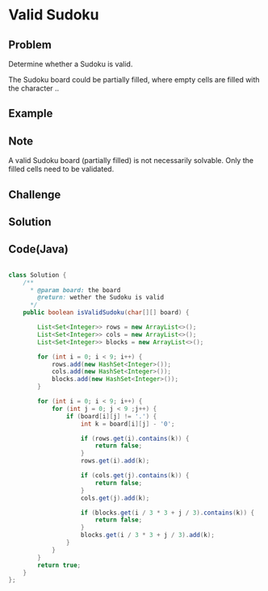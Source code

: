 Valid Sudoku
===


Problem
-------

Determine whether a Sudoku is valid.

The Sudoku board could be partially filled, where empty cells are filled with the character ..

Example
-------

Note
---------

A valid Sudoku board (partially filled) is not necessarily solvable. Only the filled cells need to be validated.

Challenge
---------

Solution
--------



Code(Java)
----------

```java

class Solution {
    /**
      * @param board: the board
        @return: wether the Sudoku is valid
      */
    public boolean isValidSudoku(char[][] board) {

        List<Set<Integer>> rows = new ArrayList<>();
        List<Set<Integer>> cols = new ArrayList<>();
        List<Set<Integer>> blocks = new ArrayList<>();

        for (int i = 0; i < 9; i++) {
            rows.add(new HashSet<Integer>());
            cols.add(new HashSet<Integer>());
            blocks.add(new HashSet<Integer>());
        }

        for (int i = 0; i < 9; i++) {
            for (int j = 0; j < 9 ;j++) {
                if (board[i][j] != '.') {
                    int k = board[i][j] - '0';

                    if (rows.get(i).contains(k)) {
                        return false;
                    }
                    rows.get(i).add(k);

                    if (cols.get(j).contains(k)) {
                        return false;
                    }
                    cols.get(j).add(k);

                    if (blocks.get(i / 3 * 3 + j / 3).contains(k)) {
                        return false;
                    }
                    blocks.get(i / 3 * 3 + j / 3).add(k);
                }
            }
        }
        return true;
    }
};
```
